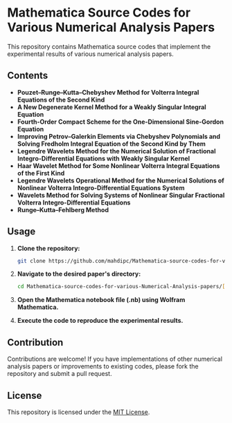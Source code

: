 # Mathematica Source Codes for Various Numerical Analysis Papers

This repository contains Mathematica source codes that implement the experimental results of various numerical analysis papers.

## Contents

- **Pouzet–Runge–Kutta–Chebyshev Method for Volterra Integral Equations of the Second Kind**
- **A New Degenerate Kernel Method for a Weakly Singular Integral Equation**
- **Fourth-Order Compact Scheme for the One-Dimensional Sine-Gordon Equation**
- **Improving Petrov–Galerkin Elements via Chebyshev Polynomials and Solving Fredholm Integral Equation of the Second Kind by Them**
- **Legendre Wavelets Method for the Numerical Solution of Fractional Integro-Differential Equations with Weakly Singular Kernel**
- **Haar Wavelet Method for Some Nonlinear Volterra Integral Equations of the First Kind**
- **Legendre Wavelets Operational Method for the Numerical Solutions of Nonlinear Volterra Integro-Differential Equations System**
- **Wavelets Method for Solving Systems of Nonlinear Singular Fractional Volterra Integro-Differential Equations**
- **Runge–Kutta–Fehlberg Method**

## Usage

1. **Clone the repository:**

   ```bash
   git clone https://github.com/mahdipc/Mathematica-source-codes-for-various-Numerical-Analysis-papers.git
   ```

2. **Navigate to the desired paper's directory:**

   ```bash
   cd Mathematica-source-codes-for-various-Numerical-Analysis-papers/[Paper_Directory]
   ```

3. **Open the Mathematica notebook file (.nb) using Wolfram Mathematica.**

4. **Execute the code to reproduce the experimental results.**

## Contribution

Contributions are welcome! If you have implementations of other numerical analysis papers or improvements to existing codes, please fork the repository and submit a pull request.

## License

This repository is licensed under the [MIT License](LICENSE). 
